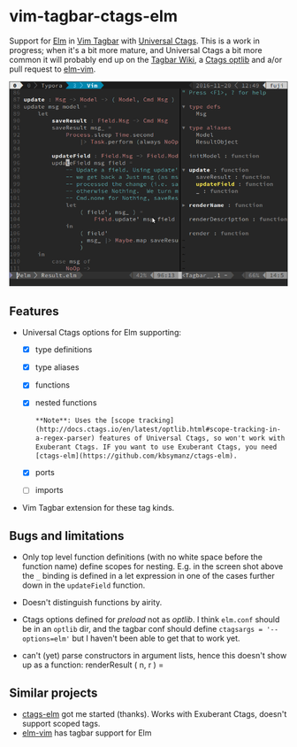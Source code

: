 # vim-tagbar-ctags-elm

Support for [Elm](http://elm-lang.org/) in [Vim Tagbar](https://majutsushi.github.io/tagbar/) with [Universal Ctags](https://ctags.io/). This is a work in progress; when it's a bit more mature, and Universal Ctags a bit more common it will probably end up on the [Tagbar Wiki](https://github.com/majutsushi/tagbar/wiki), a [Ctags optlib](http://docs.ctags.io/en/latest/optlib.html) and a/or pull request to [elm-vim](https://github.com/ElmCast/elm-vim).

![elm-tagbar-ctags](img/elm-tagbar-ctags.png)		

## Features


- Universal Ctags options for Elm supporting:
  - [x] type definitions 

  - [x] type aliases

  - [x] functions

  - [x] nested functions

        **Note**: Uses the [scope tracking](http://docs.ctags.io/en/latest/optlib.html#scope-tracking-in-a-regex-parser) features of Universal Ctags, so won't work with Exuberant Ctags. IF you want to use Exuberant Ctags, you need [ctags-elm](https://github.com/kbsymanz/ctags-elm).

  - [x] ports 

  - [ ] imports

- Vim Tagbar extension for these tag kinds.


## Bugs and limitations

* Only top level function definitions (with no white space before the function name) define scopes for nesting. E.g. in the screen shot above the `_` binding is defined in a let expression in one of the cases further down in the `updateField` function.

* Doesn't distinguish functions by airity. 

* Ctags options defined for *preload* not as *optlib*. I think `elm.conf` should be in an `optlib` dir, and the tagbar conf should define `ctagsargs = '--options=elm'` but I haven't been able to get that to work yet.

* can't  (yet) parse constructors in argument lists, hence this doesn't show up as a function:
      renderResult ( n, r ) =
  ​

## Similar projects

- [ctags-elm](https://github.com/kbsymanz/ctags-elm) got me started (thanks). Works with Exuberant Ctags, doesn't support scoped tags.
- [elm-vim](https://github.com/ElmCast/elm-vim) has tagbar support for Elm